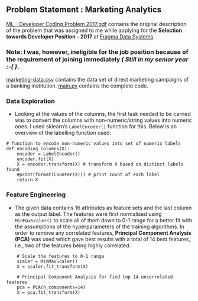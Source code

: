 ## Problem Statement : Marketing Analytics

[ML - Developer Coding Problem 2017.pdf](https://github.com/Saurav0074/Fragma-Coding-Assessment/blob/master/ML%20-%20Developer%20Coding%20Problem%202017.pdf) contains the original description of the problem that was assigned to me while applying for the **Selection towards Developer Position - 2017** at [Fragma Data Systems](https://fragmadata.com/).
### Note: I was, however, ineligible for the job position because of the requirement of joining immediately _( Still in my senior year :-( )_.

[marketing-data.csv](https://github.com/Saurav0074/Fragma-Coding-Assessment/blob/master/marketing-data.csv) contains the data set of direct marketing campaigns of a banking institution. [main.py](https://github.com/Saurav0074/Fragma-Coding-Assessment/blob/master/main.py) contains the complete code.

### Data Exploration
- Looking at the values of the columns, the first task needed to be carried was to convert the columns with
non-numeric/string values into numeric ones. I used sklearn’s `LabelEncoder()` function for this. Below is an overview of the labelling function used:

```
# function to encode non-numeric values into set of numeric labels
def encoding_columns(X):
	encoder = LabelEncoder()
	encoder.fit(X)
	X = encoder.transform(X) # transform X based on distinct labels found
	#print(format(Counter(X))) # print count of each label
	return X

```
### Feature Engineering
- The given data contains 16 attributes as feature sets and the last column as the output label. The features were first normalised using `MinMaxScaler()` to scale all of them down to 0-1 range for a better fit with the assumptions of the hyperparameters of the training algorithms. In order to remove any correlated features, **Principal Component Analysis (PCA)** was used which gave best results with a total of 14 best features, i.e., two of the features being highly correlated.
```
	# Scale the features to 0-1 range
	scaler = MinMaxScaler()
	X = scaler.fit_transform(X)

	# Principal Component Analysis for find top 14 uncorrelated features
	pca = PCA(n_components=14)
	X = pca.fit_transform(X)

```
